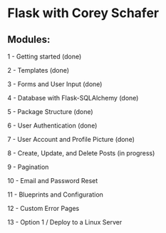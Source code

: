 # Flask with Corey Schafer

## Modules:
1 - Getting started (done)

2 - Templates (done) 

3 - Forms and User Input (done)

4 - Database with Flask-SQLAlchemy (done)

5 - Package Structure (done)

6 - User Authentication (done)

7 - User Account and Profile Picture (done)

8 - Create, Update, and Delete Posts (in progress)

9 - Pagination

10 - Email and Password Reset

11 - Blueprints and Configuration

12 - Custom Error Pages

13 - Option 1 / Deploy to a Linux Server

